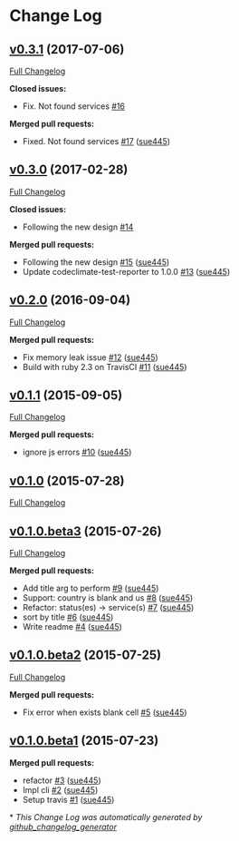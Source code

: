# Change Log

## [v0.3.1](https://github.com/sue445/apple_system_status/tree/v0.3.1) (2017-07-06)
[Full Changelog](https://github.com/sue445/apple_system_status/compare/v0.3.0...v0.3.1)

**Closed issues:**

- Fix. Not found services [\#16](https://github.com/sue445/apple_system_status/issues/16)

**Merged pull requests:**

- Fixed. Not found services [\#17](https://github.com/sue445/apple_system_status/pull/17) ([sue445](https://github.com/sue445))

## [v0.3.0](https://github.com/sue445/apple_system_status/tree/v0.3.0) (2017-02-28)
[Full Changelog](https://github.com/sue445/apple_system_status/compare/v0.2.0...v0.3.0)

**Closed issues:**

- Following the new design [\#14](https://github.com/sue445/apple_system_status/issues/14)

**Merged pull requests:**

- Following the new design [\#15](https://github.com/sue445/apple_system_status/pull/15) ([sue445](https://github.com/sue445))
- Update codeclimate-test-reporter to 1.0.0 [\#13](https://github.com/sue445/apple_system_status/pull/13) ([sue445](https://github.com/sue445))

## [v0.2.0](https://github.com/sue445/apple_system_status/tree/v0.2.0) (2016-09-04)
[Full Changelog](https://github.com/sue445/apple_system_status/compare/v0.1.1...v0.2.0)

**Merged pull requests:**

- Fix memory leak issue [\#12](https://github.com/sue445/apple_system_status/pull/12) ([sue445](https://github.com/sue445))
- Build with ruby 2.3 on TravisCI [\#11](https://github.com/sue445/apple_system_status/pull/11) ([sue445](https://github.com/sue445))

## [v0.1.1](https://github.com/sue445/apple_system_status/tree/v0.1.1) (2015-09-05)
[Full Changelog](https://github.com/sue445/apple_system_status/compare/v0.1.0...v0.1.1)

**Merged pull requests:**

- ignore js errors [\#10](https://github.com/sue445/apple_system_status/pull/10) ([sue445](https://github.com/sue445))

## [v0.1.0](https://github.com/sue445/apple_system_status/tree/v0.1.0) (2015-07-28)
[Full Changelog](https://github.com/sue445/apple_system_status/compare/v0.1.0.beta3...v0.1.0)

## [v0.1.0.beta3](https://github.com/sue445/apple_system_status/tree/v0.1.0.beta3) (2015-07-26)
[Full Changelog](https://github.com/sue445/apple_system_status/compare/v0.1.0.beta2...v0.1.0.beta3)

**Merged pull requests:**

- Add title arg to perform [\#9](https://github.com/sue445/apple_system_status/pull/9) ([sue445](https://github.com/sue445))
- Support: country is blank and us [\#8](https://github.com/sue445/apple_system_status/pull/8) ([sue445](https://github.com/sue445))
- Refactor: status\(es\) -\> service\(s\) [\#7](https://github.com/sue445/apple_system_status/pull/7) ([sue445](https://github.com/sue445))
- sort by title [\#6](https://github.com/sue445/apple_system_status/pull/6) ([sue445](https://github.com/sue445))
-  Write readme [\#4](https://github.com/sue445/apple_system_status/pull/4) ([sue445](https://github.com/sue445))

## [v0.1.0.beta2](https://github.com/sue445/apple_system_status/tree/v0.1.0.beta2) (2015-07-25)
[Full Changelog](https://github.com/sue445/apple_system_status/compare/v0.1.0.beta1...v0.1.0.beta2)

**Merged pull requests:**

- Fix error when exists blank cell [\#5](https://github.com/sue445/apple_system_status/pull/5) ([sue445](https://github.com/sue445))

## [v0.1.0.beta1](https://github.com/sue445/apple_system_status/tree/v0.1.0.beta1) (2015-07-23)
**Merged pull requests:**

- refactor [\#3](https://github.com/sue445/apple_system_status/pull/3) ([sue445](https://github.com/sue445))
- Impl cli [\#2](https://github.com/sue445/apple_system_status/pull/2) ([sue445](https://github.com/sue445))
- Setup travis [\#1](https://github.com/sue445/apple_system_status/pull/1) ([sue445](https://github.com/sue445))



\* *This Change Log was automatically generated by [github_changelog_generator](https://github.com/skywinder/Github-Changelog-Generator)*